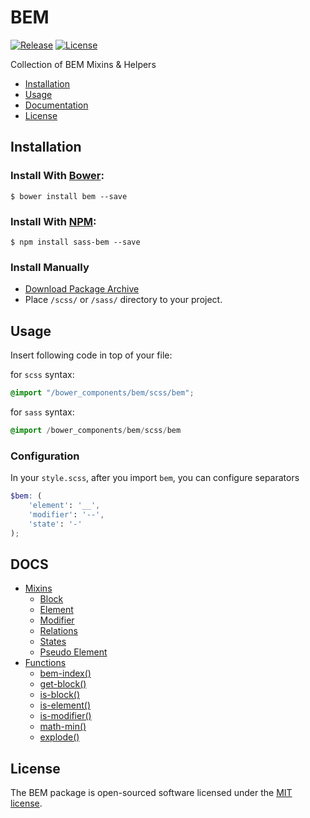 # BEM
[![Release](https://img.shields.io/github/release/zgabievi/bem.svg?style=flat-square)](https://github.com/zgabievi/bem)
[![License](https://img.shields.io/github/license/zgabievi/bem.svg?style=flat-square)](http://opensource.org/licenses/MIT)

Collection of BEM Mixins &amp; Helpers

+ [Installation](https://github.com/zgabievi/bem/blob/master/README.md#installation)
+ [Usage](https://github.com/zgabievi/bem/blob/master/README.md#usage)
+ [Documentation](https://github.com/zgabievi/bem/blob/master/README.md#docs)
+ [License](https://github.com/zgabievi/bem/blob/master/README.md#license)

## Installation
### Install With [Bower](http://bower.io/search/?q=bem):
```
$ bower install bem --save
```

### Install With [NPM](https://www.npmjs.com/package/sass-bem):
```
$ npm install sass-bem --save
```

### Install Manually
- [Download Package Archive](https://github.com/zgabievi/bem/archive/master.zip)
- Place `/scss/` or `/sass/` directory to your project.

## Usage
Insert following code in top of your file:

for `scss` syntax:
```scss
@import "/bower_components/bem/scss/bem";
```

for `sass` syntax:
```sass
@import /bower_components/bem/scss/bem
```

### Configuration
In your `style.scss`, after you import `bem`, you can configure separators
```scss
$bem: (
	'element': '__',
	'modifier': '--',
	'state': '-'
);
```

## DOCS

+ [Mixins](https://github.com/zgabievi/bem/blob/master/DOCS.md#mixins)
	- [Block](https://github.com/zgabievi/bem/blob/master/DOCS.md#block-mixin)
	- [Element](https://github.com/zgabievi/bem/blob/master/DOCS.md#element-mixin)
	- [Modifier](https://github.com/zgabievi/bem/blob/master/DOCS.md#modifier-mixin)
	- [Relations](https://github.com/zgabievi/bem/blob/master/DOCS.md#relations)
	- [States](https://github.com/zgabievi/bem/blob/master/DOCS.md#states)
	- [Pseudo Element](https://github.com/zgabievi/bem/blob/master/DOCS.md#pseudo-elements)
+ [Functions](https://github.com/zgabievi/bem/blob/master/DOCS.md#functions)
	- [bem-index()](https://github.com/zgabievi/bem/blob/master/DOCS.md#bem-index)
	- [get-block()](https://github.com/zgabievi/bem/blob/master/DOCS.md#get-block)
	- [is-block()](https://github.com/zgabievi/bem/blob/master/DOCS.md#is-block)
	- [is-element()](https://github.com/zgabievi/bem/blob/master/DOCS.md#is-element)
	- [is-modifier()](https://github.com/zgabievi/bem/blob/master/DOCS.md#is-modifier)
	- [math-min()](https://github.com/zgabievi/bem/blob/master/DOCS.md#math-min)
	- [explode()](https://github.com/zgabievi/bem/blob/master/DOCS.md#explode)

## License
The BEM package is open-sourced software licensed under the [MIT license](http://opensource.org/licenses/MIT).

